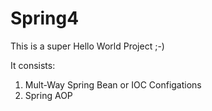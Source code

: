 # Spring4

This is a super Hello World Project ;-) 

It consists:
  1. Mult-Way Spring Bean or IOC Configations
  2. Spring AOP

